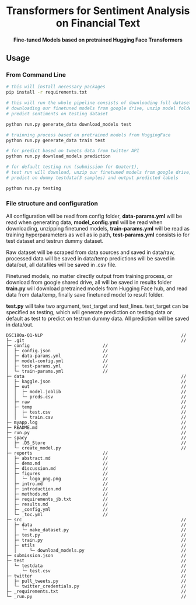 <h1 align="center">
  Transformers for Sentiment Analysis on Financial Text
</h1>

<h4 align="center">
  Fine-tuned Models based on pretrained Hugging Face Transformers
</h4>

## Usage

### From Command Line
```bash
# this will install necessary packages
pip install -r requirements.txt

# this will run the whole pipeline consists of downloading full dataset, generate data, 
# downloading our finetuned models from google drive, unzip model folders,
# predict sentiments on testing dataset

python run.py generate_data download_models test

# trainning process based on pretrained models from HuggingFace
python run.py generate_data train test

# for predict based on tweets data from twitter API
python run.py download_models prediction

# for default testing run (submission for Quater1), 
# test run will download, unzip our finetuned models from google drive,
# predict on dummy testdata(3 samples) and output predicted labels

python run.py testing
```

### File structure and configuration
All configuration will be read from config folder, **data-params.yml** will be read when generating data, **model_config.yml** will be read when downloading, unzipping finetuned models, **train-params.yml** will be read as training hyperparameters as well as io path, **test-params.yml** consists io for test dataset and testrun dummy dataset.

Raw dataset will be scraped from data sources and saved in data/raw, processed data will be saved in data/temp predictions will be saved in data/out, all datafiles will be saved in .csv file.

Finetuned models, no matter directly output from training process, or download from google shared drive, all will be saved in results folder **train.py** will download pretrained models from Hugging Face hub, and read data from data/temp, finally save finetuned model to result folder.

**test.py** will take two argument, test_target and test_lines. test_target can be specified as testing, which will generate prediction on testing data
or default as test to predict on testrun dummy data. All prediction will be saved in data/out.

```
DSC180a-Q1-NLP                                                     //
├─ .git                                                            //
├─ config                            //
│  ├─ config.json                    //
│  ├─ data-params.yml                //
│  ├─ model-config.yml               //
│  ├─ test-params.yml                //
│  └─ train-params.yml               //
├─ data                                                            //
│  ├─ kaggle.json                                                  //
│  ├─ out                                                          //
│  │  ├─ model.joblib                                              //
│  │  └─ preds.csv                                                 //
│  ├─ raw                                                          //
│  ├─ temp                                                         //
│  │  ├─ test.csv                                                  //
│  │  └─ train.csv                                                 //
├─ myapp.log                                                       //
├─ README.md                                                       //
├─ run.py                                                          //
├─ spacy                                                           //
│  ├─ .DS_Store                                                    //
│  └─ create_model.py                                              //
├─ reports                           //
│  ├─ abstract.md                    //
│  ├─ demo.md                        //
│  ├─ discussion.md                  //
│  ├─ figures                        //
│  │  └─ logo_png.png                //
│  ├─ intro.md                       //
│  ├─ introduction.md                //
│  ├─ methods.md                     //
│  ├─ requirements_jb.txt            //
│  ├─ results.md                     //
│  ├─ _config.yml                    //
│  └─ _toc.yml                       //
├─ src                                                             //
│  ├─ data                                                         //
│  │  └─ make_dataset.py                                           //
│  ├─ test.py                                                      //
│  ├─ train.py                                                     //
│  ├─ utils                                                        //
│  │     └─ download_models.py                                     //
├─ submission.json                                                 //
├─ test                                                            //
│  └─ testdata                                                     //
│     └─ test.csv                                                  //
├─ twitter                                                         //
│  ├─ pull_tweets.py                                               //
│  └─ twitter_credentials.py                                       //
├─ _requirements.txt                                               //
└─ _run.py                                                         //
```

